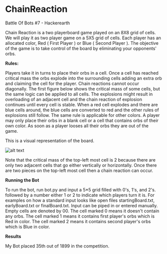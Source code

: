 # ChainReaction
Battle Of Bots #7 - Hackerearth

Chain Reaction is a two playerboard game played on an 8X8 grid of cells. We will play it as two player game on a 5X5 grid of cells. Each player has an allocated color, Red ( First Player ) or Blue ( Second Player ). The objective of the game is to take control of the board by eliminating your opponents' orbs.

**Rules:**

Players take it in turns to place their orbs in a cell. Once a cell has reached critical mass the orbs explode into the surrounding cells adding an extra orb and claiming the cell for the player. Chain reactions cannot occur diagonally. The first figure below shows the critical mass of some cells, but the same logic can be applied to all cells. The explosions might result in overloading of an adjacent cell and the chain reaction of explosion continues until every cell is stable. When a red cell explodes and there are blue cells around, the blue cells are converted to red and the other rules of explosions still follow. The same rule is applicable for other colors. A player may only place their orbs in a blank cell or a cell that contains orbs of their own color. As soon as a player looses all their orbs they are out of the game.

This is a visual representation of the board.

![alt text](https://i.imgur.com/IlvAcDt.jpg)

Note that the critical mass of the top-left most cell is 2 because there are only two adjacent cells that go either vertically or horizontally. Once there are two pieces on the top-left most cell then a chain reaction can occur.

**Running the Bot**

To run the bot, run bot.py and input a 5*5 grid filled with 0's, 1's, and 2's. followed by a number either 1 or 2 to indicate which players turn it is. For examples on how a standard input looks like open files startingBoard.txt, earlyBoard.txt or finalBoard.txt. Input can be piped in or entered manually. Empty cells are denoted by 00. The cell marked 0 means it doesn't contain any orbs. The cell marked 1 means it contains first player's orbs which is Red in color. The cell marked 2 means it contains second player's orbs which is Blue in color.


**Results**

My Bot placed 35th out of 1899 in the competition.
